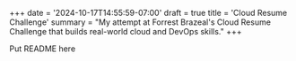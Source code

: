 +++
date = '2024-10-17T14:55:59-07:00'
draft = true
title = 'Cloud Resume Challenge'
summary = "My attempt at Forrest Brazeal's Cloud Resume Challenge that builds real-world cloud and DevOps skills."
+++

Put README here

